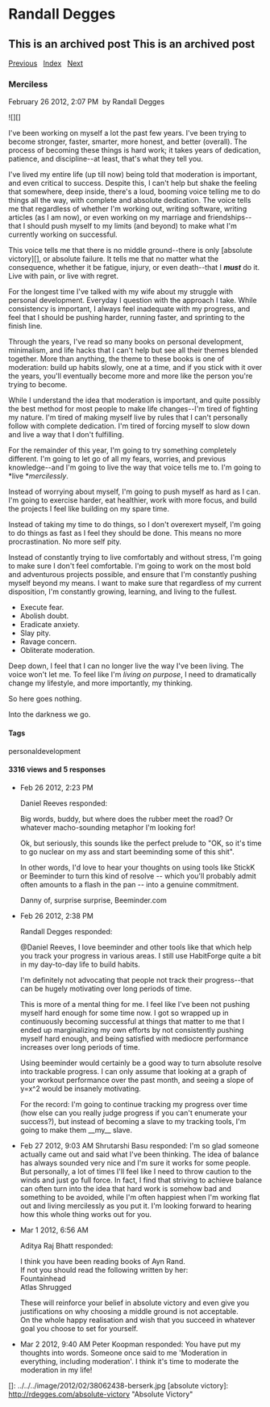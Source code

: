 # Randall Degges

## This is an archived post This is an archived post

[Previous][]   [Index][]   [Next][]

### Merciless

February 26 2012, 2:07 PM  by Randall Degges

![][]

I've been working on myself a lot the past few years. I've been trying to become
stronger, faster, smarter, more honest, and better (overall). The process of
becoming these things is hard work; it takes years of dedication, patience, and
discipline--at least, that's what they tell you.

I've lived my entire life (up till now) being told that moderation is important,
and even critical to success. Despite this, I can't help but shake the feeling
that somewhere, deep inside, there's a loud, booming voice telling me to do
things all the way, with complete and absolute dedication. The voice tells me
that regardless of whether I'm working out, writing software, writing articles
(as I am now), or even working on my marriage and friendships--that I should
push myself to my limits (and beyond) to make what I'm currently working on
successful.

This voice tells me that there is no middle ground--there is only [absolute
victory][], or absolute failure. It tells me that no matter what the
consequence, whether it be fatigue, injury, or even death--that I ***must*** do
it. Live with pain, or live with regret.

For the longest time I've talked with my wife about my struggle with personal
development. Everyday I question with the approach I take. While consistency is
important, I always feel inadequate with my progress, and feel that I should be
pushing harder, running faster, and sprinting to the finish line.

Through the years, I've read so many books on personal development, minimalism,
and life hacks that I can't help but see all their themes blended together. More
than anything, the theme to these books is one of moderation: build up habits
slowly, one at a time, and if you stick with it over the years, you'll
eventually become more and more like the person you're trying to become.

While I understand the idea that moderation is important, and quite possibly the
best method for most people to make life changes--I'm tired of fighting my
nature. I'm tired of making myself live by rules that I can't personally follow
with complete dedication. I'm tired of forcing myself to slow down and live a
way that I don't fulfilling.

For the remainder of this year, I'm going to try something completely different.
I'm going to let go of all my fears, worries, and previous knowledge--and I'm
going to live the way that voice tells me to. I'm going to *live **mercilessly*.

Instead of worrying about myself, I'm going to push myself as hard as I can. I'm
going to exercise harder, eat healthier, work with more focus, and build the
projects I feel like building on my spare time.

Instead of taking my time to do things, so I don't overexert myself, I'm going
to do things as fast as I feel they should be done. This means no more
procrastination. No more self pity. 

Instead of constantly trying to live comfortably and without stress, I'm going
to make sure I don't feel comfortable. I'm going to work on the most bold and
adventurous projects possible, and ensure that I'm constantly pushing myself
beyond my means. I want to make sure that regardless of my current disposition,
I'm constantly growing, learning, and living to the fullest.

-   Execute fear.
-   Abolish doubt.
-   Eradicate anxiety.
-   Slay pity.
-   Ravage concern.
-   Obliterate moderation.

Deep down, I feel that I can no longer live the way I've been living. The voice
won't let me. To feel like I'm *living on purpose*, I need to dramatically
change my lifestyle, and more importantly, my thinking.

So here goes nothing.

Into the darkness we go.

#### Tags

personaldevelopment

#### 3316 views and 5 responses

-   Feb 26 2012, 2:23 PM

    Daniel Reeves responded:

    Big words, buddy, but where does the rubber meet the road? Or whatever
    macho-sounding metaphor I'm looking for!

    Ok, but seriously, this sounds like the perfect prelude to "OK, so it's time
    to go nuclear on my ass and start beeminding some of this shit".

    In other words, I'd love to hear your thoughts on using tools like StickK or
    Beeminder to turn this kind of resolve -- which you'll probably admit often
    amounts to a flash in the pan -- into a genuine commitment.

    Danny of, surprise surprise, Beeminder.com

-   Feb 26 2012, 2:38 PM

    Randall Degges responded:

    @Daniel Reeves, I love beeminder and other tools like that which help you
    track your progress in various areas. I still use HabitForge quite a bit in
    my day-to-day life to build habits.

    I'm definitely not advocating that people not track their progress--that can
    be hugely motivating over long periods of time.

    This is more of a mental thing for me. I feel like I've been not pushing
    myself hard enough for some time now. I got so wrapped up in continuously
    becoming successful at things that matter to me that I ended up
    marginalizing my own efforts by not consistently pushing myself hard enough,
    and being satisfied with mediocre performance increases over long periods of
    time.

    Using beeminder would certainly be a good way to turn absolute resolve into
    trackable progress. I can only assume that looking at a graph of your
    workout performance over the past month, and seeing a slope of y=x\^2 would
    be insanely motivating.

    For the record: I'm going to continue tracking my progress over time (how
    else can you really judge progress if you can't enumerate your success?),
    but instead of becoming a slave to my tracking tools, I'm going to make them
    \_\_my\_\_ slave.

-   Feb 27 2012, 9:03 AM
    Shrutarshi Basu responded:
    I'm so glad someone actually came out and said what I've been thinking. The
    idea of balance has always sounded very nice and I'm sure it works for some
    people. But personally, a lot of times I'll feel like I need to throw
    caution to the winds and just go full force. In fact, I find that striving
    to achieve balance can often turn into the idea that hard work is somehow
    bad and something to be avoided, while I'm often happiest when I'm working
    flat out and living mercilessly as you put it. I'm looking forward to
    hearing how this whole thing works out for you.
-   Mar 1 2012, 6:56 AM

    Aditya Raj Bhatt responded:

    I think you have been reading books of Ayn Rand. \
    If not you should read the following written by her:\
    Fountainhead\
    Atlas Shrugged

    These will reinforce your belief in absolute victory and even give you
    justifications on why choosing a middle ground is not acceptable. \
    On the whole happy realisation and wish that you succeed in whatever goal
    you choose to set for yourself.

-   Mar 2 2012, 9:40 AM
    Peter Koopman responded:
    You have put my thoughts into words. Someone once said to me 'Moderation in
    everything, including moderation'. I think it's time to moderate the
    moderation in my life!

  [Previous]: ../../../posts/2012/03/writing-habit-thoughts-continued.html
  [Index]: ../../../index-3.html
  [Next]: ../../../posts/2012/02/how-i-learned-to-program.html
  []: ../../../image/2012/02/38062438-berserk.jpg
  [absolute victory]: http://rdegges.com/absolute-victory "Absolute Victory"
